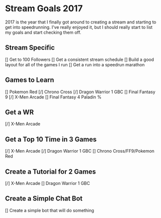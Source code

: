 # Stream Goals 2017

2017 is the year that I finally got around to creating a stream and starting to
get into speedrunning. I've really enjoyed it, but I should really start to list
my goals and start checking them off.

## Stream Specific

  [] Get to 100 Followers
  [] Get a consistent stream schedule
  [] Build a good layout for all of the games I run
  [] Get a run into a speedrun marathon

## Games to Learn

  [] Pokemon Red
  [/] Chrono Cross
  [/] Dragon Warrior 1 GBC
  [] Final Fantasy 9
  [/] X-Men Arcade
  [] Final Fantasy 4 Paladin %

## Get a WR

  [/] X-Men Arcade

## Get a Top 10 Time in 3 Games

  [/] X-Men Arcade
  [/] Dragon Warrior 1 GBC
  [] Chrono Cross/FF9/Pokemon Red

## Create a Tutorial for 2 Games

  [/] X-Men Arcade
  [] Dragon Warrior 1 GBC

## Create a Simple Chat Bot

  [] Create a simple bot that will do something